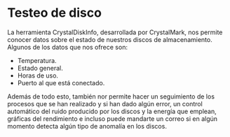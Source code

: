 # Testeo de disco

La herramienta CrystalDiskInfo, desarrollada por CrystalMark, nos permite conocer datos sobre el estado de nuestros discos de almacenamiento. Algunos de los datos que nos ofrece son:
- Temperatura.
- Estado general.
- Horas de uso.
- Puerto al que está conectado.

Además de todo esto, también nor permite hacer un seguimiento de los procesos que se han realizado y si han dado algún error, un control automático del ruido producido por los discos y la energía que emplean, gráficas del rendimiento e incluso puede mandarte un correo si en algún momento detecta algún tipo de anomalía en los discos.
